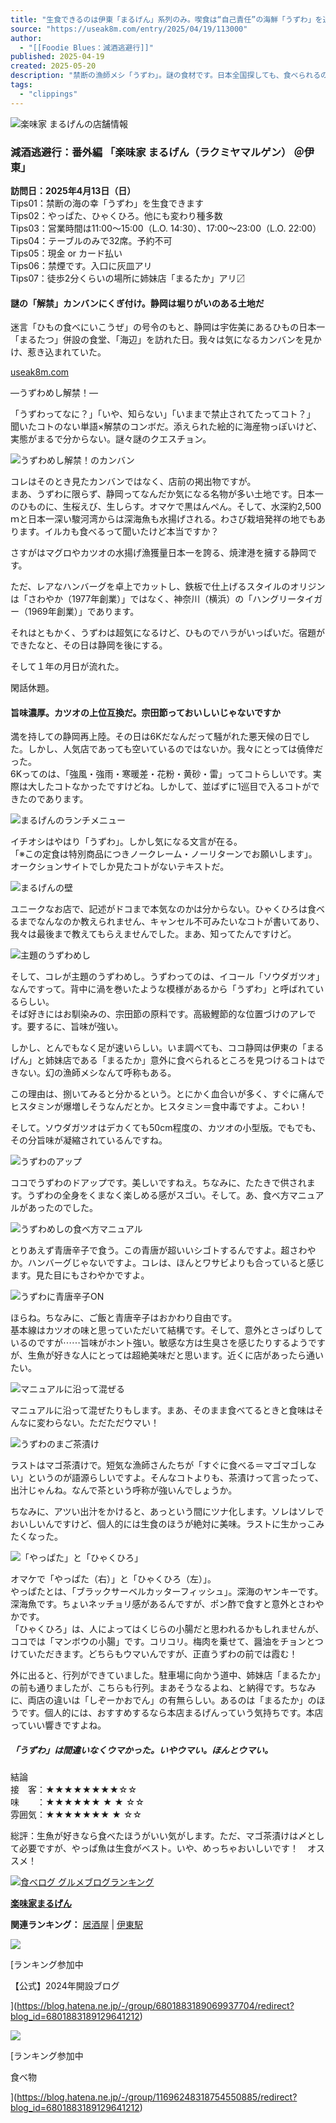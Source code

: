 ```yaml
---
title: "生食できるのは伊東「まるげん」系列のみ。喫食は“自己責任”の海鮮「うずわ」を追え！"
source: "https://useak8m.com/entry/2025/04/19/113000"
author:
  - "[[Foodie Blues：減酒逃避行]]"
published: 2025-04-19
created: 2025-05-20
description: "禁断の漁師メシ「うずわ」。謎の食材です。日本全国探しても、食べられるのは伊東の「まるげん」系列2店舗のみ。鮮度が命のこの海鮮は、ココでしか食せない。必食。"
tags:
  - "clippings"
---
```

![楽味家 まるげんの店舗情報](https://cdn-ak.f.st-hatena.com/images/fotolife/u/umpiko/20250419/20250419011916.jpg)

### 減酒逃避行：番外編 「楽味家 まるげん（ラクミヤマルゲン） ＠伊東」

**訪問日：2025年4月13日（日）**  
Tips01：禁断の海の幸「うずわ」を生食できます  
Tips02：やっぱた、ひゃくひろ。他にも変わり種多数  
Tips03：営業時間は11:00～15:00（L.O. 14:30）、17:00～23:00（L.O. 22:00）  
Tips04：テーブルのみで32席。予約不可  
Tips05：現金 or カード払い  
Tips06：禁煙です。入口に灰皿アリ  
Tips07：徒歩2分くらいの場所に姉妹店「まるたか」アリ〼

#### 謎の「解禁」カンバンにくぎ付け。静岡は堀りがいのある土地だ

迷言「ひもの食べにいこうぜ」の号令のもと、静岡は宇佐美にあるひもの日本一「まるたつ」併設の食堂、「海辺」を訪れた日。我々は気になるカンバンを見かけ、惹き込まれていた。

[useak8m.com](https://useak8m.com/entry/2024/07/08/234600)  
  
—うずわめし解禁！—  
  
「うずわってなに？」「いや、知らない」「いままで禁止されてたってコト？」  
聞いたコトのない単語×解禁のコンボだ。添えられた絵的に海産物っぽいけど、実態がまるで分からない。謎々謎のクエスチョン。

![うずわめし解禁！のカンバン](https://cdn-ak.f.st-hatena.com/images/fotolife/u/umpiko/20250419/20250419012934.jpg)

コレはそのとき見たカンバンではなく、店前の掲出物ですが。  
まあ、うずわに限らず、静岡ってなんだか気になる名物が多い土地です。日本一のひものに、生桜えび、生しらす。オマケで黒はんぺん。そして、水深約2,500ｍと日本一深い駿河湾からは深海魚も水揚げされる。わさび栽培発祥の地でもあります。イルカも食べるって聞いたけど本当ですか？  
  
さすがはマグロやカツオの水揚げ漁獲量日本一を誇る、焼津港を擁する静岡です。  
  
ただ、レアなハンバーグを卓上でカットし、鉄板で仕上げるスタイルのオリジンは「さわやか（1977年創業）」ではなく、神奈川（横浜）の「ハングリータイガー（1969年創業）」であります。  
  
それはともかく、うずわは超気になるけど、ひものでハラがいっぱいだ。宿題ができたなと、その日は静岡を後にする。  
  
そして１年の月日が流れた。  
  
閑話休題。

#### 旨味濃厚。カツオの上位互換だ。宗田節っておいしいじゃないですか

満を持しての静岡再上陸。その日は6Kだなんだって騒がれた悪天候の日でした。しかし、人気店であっても空いているのではないか。我々にとっては僥倖だった。  
6Kってのは、「強風・強雨・寒暖差・花粉・黄砂・雷」ってコトらしいです。実際は大したコトなかったですけどね。しかして、並ばずに1巡目で入るコトができたのであります。

![まるげんのランチメニュー](https://cdn-ak.f.st-hatena.com/images/fotolife/u/umpiko/20250419/20250419015024.jpg)

イチオシはやはり「うずわ」。しかし気になる文言が在る。  
「※この定食は特別商品につきノークレーム・ノーリターンでお願いします」。オークションサイトでしか見たコトがないテキストだ。

![まるげんの壁](https://cdn-ak.f.st-hatena.com/images/fotolife/u/umpiko/20250419/20250419015250.jpg)

ユニークなお店で、記述がドコまで本気なのかは分からない。ひゃくひろは食べるまでなんなのか教えられません、キャンセル不可みたいなコトが書いてあり、我々は最後まで教えてもらえませんでした。まあ、知ってたんですけど。

![主題のうずわめし](https://cdn-ak.f.st-hatena.com/images/fotolife/u/umpiko/20250419/20250419015832.jpg)

そして、コレが主題のうずわめし。うずわってのは、イコール「ソウダガツオ」なんですって。背中に渦を巻いたような模様があるから「うずわ」と呼ばれているらしい。  
そば好きにはお馴染みの、宗田節の原料です。高級鰹節的な位置づけのアレです。要するに、旨味が強い。  
  
しかし、とんでもなく足が速いらしい。いま調べても、ココ静岡は伊東の「まるげん」と姉妹店である「まるたか」意外に食べられるところを見つけるコトはできない。幻の漁師メシなんて呼称もある。  
  
この理由は、捌いてみると分かるという。とにかく血合いが多く、すぐに痛んでヒスタミンが爆増しそうなんだとか。ヒスタミン＝食中毒ですよ。こわい！  
  
そして。ソウダガツオはデカくても50cm程度の、カツオの小型版。でもでも、その分旨味が凝縮されているんですね。

![うずわのアップ](https://cdn-ak.f.st-hatena.com/images/fotolife/u/umpiko/20250419/20250419021449.jpg)

ココでうずわのドアップです。美しいですねえ。ちなみに、たたきで供されます。うずわの全身をくまなく楽しめる感がスゴい。そして。あ、食べ方マニュアルがあったのでした。

![うずわめしの食べ方マニュアル](https://cdn-ak.f.st-hatena.com/images/fotolife/u/umpiko/20250419/20250419021656.jpg)

とりあえず青唐辛子で食う。この青唐が超いいシゴトするんですよ。超さわやか。ハンバーグじゃないですよ。コレは、ほんとワサビよりも合っていると感じます。見た目にもさわやかですよ。

![うずわに青唐辛子ON](https://cdn-ak.f.st-hatena.com/images/fotolife/u/umpiko/20250419/20250419022004.jpg)

ほらね。ちなみに、ご飯と青唐辛子はおかわり自由です。  
基本線はカツオの味と思っていただいて結構です。そして、意外とさっぱりしているのですが⋯⋯旨味がホント強い。敏感な方は生臭さを感じたりするようですが、生魚が好きな人にとっては超絶美味だと思います。近くに店があったら通いたい。

![マニュアルに沿って混ぜる](https://cdn-ak.f.st-hatena.com/images/fotolife/u/umpiko/20250419/20250419022920.jpg)

マニュアルに沿って混ぜたりもします。まあ、そのまま食べてるときと食味はそんなに変わらない。ただただウマい！

![うずわのまご茶漬け](https://cdn-ak.f.st-hatena.com/images/fotolife/u/umpiko/20250419/20250419023107.jpg)

ラストはマゴ茶漬けで。短気な漁師さんたちが「すぐに食べる＝マゴマゴしない」というのが語源らしいですよ。そんなコトよりも、茶漬けって言ったって、出汁じゃんね。なんで茶という呼称が強いんでしょうか。  
  
ちなみに、アツい出汁をかけると、あっという間にツナ化します。ソレはソレでおいしいんですけど、個人的には生食のほうが絶対に美味。ラストに生かっこみたくなった。

![「やっぱた」と「ひゃくひろ」](https://cdn-ak.f.st-hatena.com/images/fotolife/u/umpiko/20250419/20250419024110.jpg)

オマケで「やっぱた（右）」と「ひゃくひろ（左）」。  
やっぱたとは、「ブラックサーベルカッターフィッシュ」。深海のヤンキーです。深海魚です。ちょいネッチョリ感があるんですが、ポン酢で食すと意外とさわやかです。  
「ひゃくひろ」は、人によってはくじらの小腸だと思われるかもしれませんが、ココでは「マンボウの小腸」です。コリコリ。梅肉を乗せて、醤油をチョンとつけていただきます。どちらもウマいんですが、正直うずわの前では霞む！  
  
外に出ると、行列ができていました。駐車場に向かう道中、姉妹店「まるたか」の前も通りましたが、こちらも行列。まあそうなるよね、と納得です。ちなみに、両店の違いは「しぞーかおでん」の有無らしい。あるのは「まるたか」のほうです。個人的には、おすすめするなら本店まるげんっていう気持ちです。本店っていい響きですよね。

##### 「うずわ」は間違いなくウマかった。いやウマい。ほんとウマい。

結論  
接　客：★★★★★★★★☆☆  
味　　：★★★★★★ ★ ★ ☆☆  
雰囲気：★★★★★★★ ★ ☆☆

総評：生魚が好きなら食べたほうがいい気がします。ただ、マゴ茶漬けは〆として必要ですが、やっぱ魚は生食がベスト。いや、めっちゃおいしいです！　オススメ！

[![食べログ グルメブログランキング](https://tblg.k-img.com/images/blog/banner/banner_125x35_1.gif)](https://tabelog.com/blog/ranking/)

**[楽味家まるげん](https://tabelog.com/shizuoka/A2205/A220503/22003774/?tb_id=tabelog_ffa93533193d8350b981e7770d7f7841ec82b2ca)**

**関連ランキング：** [居酒屋](https://tabelog.com/rstLst/izakaya/) | [伊東駅](https://tabelog.com/shizuoka/A2205/A220503/R858/rstLst/)

[![](https://cdn.image.st-hatena.com/image/square/e4940d0151369579ef863157767bb9978369f3a8/backend=imagemagick;height=80;version=1;width=80/https%3A%2F%2Fcdn.user.blog.st-hatena.com%2Fcircle_image%2F62150696%2F1703582940486400)](https://blog.hatena.ne.jp/-/group/6801883189069937704/redirect?blog_id=6801883189129641212)

[ランキング参加中

【公式】2024年開設ブログ

](https://blog.hatena.ne.jp/-/group/6801883189069937704/redirect?blog_id=6801883189129641212)

[![](https://cdn.image.st-hatena.com/image/square/35102295af00044be64d25a5211e41daaf727c1b/backend=imagemagick;height=80;version=1;width=80/https%3A%2F%2Fcdn.blog.st-hatena.com%2Fimages%2Fcircle%2Fofficial-circle-icon%2Fgourmet.gif)](https://blog.hatena.ne.jp/-/group/11696248318754550885/redirect?blog_id=6801883189129641212)

[ランキング参加中

食べ物

](https://blog.hatena.ne.jp/-/group/11696248318754550885/redirect?blog_id=6801883189129641212)